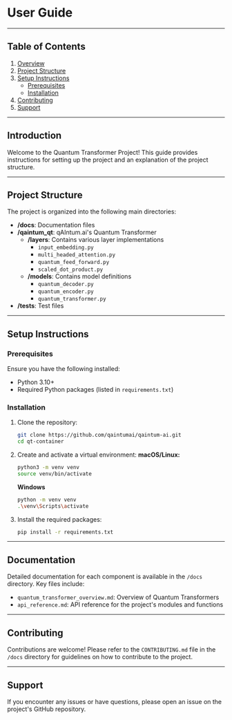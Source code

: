 # User Guide

---

## Table of Contents
1. [Overview](#overview)
2. [Project Structure](#project-structure)
3. [Setup Instructions](#setup-instructions)
    - [Prerequisites](#prerequisites)
    - [Installation](#installation)
8. [Contributing](#contributing)
9. [Support](#license)

---

## Introduction

Welcome to the Quantum Transformer Project! This guide provides instructions for setting up the project and an explanation of the project structure.

---

## Project Structure

The project is organized into the following main directories:

- **/docs**: Documentation files
- **/qaintum_qt**: qAIntum.ai's Quantum Transformer
  - **/layers**: Contains various layer implementations
    - `input_embedding.py`
    - `multi_headed_attention.py`
    - `quantum_feed_forward.py`
    - `scaled_dot_product.py`
  - **/models**: Contains model definitions
    - `quantum_decoder.py`
    - `quantum_encoder.py`
    - `quantum_transformer.py`
- **/tests**: Test files

---

## Setup Instructions

### **Prerequisites**

Ensure you have the following installed:

- Python 3.10+
- Required Python packages (listed in `requirements.txt`)


### **Installation**

1. Clone the repository:
    ```bash
    git clone https://github.com/qaintumai/qaintum-ai.git
    cd qt-container
    ```
2. Create and activate a virtual environment:
    **macOS/Linux:**
    ```bash
    python3 -m venv venv
    source venv/bin/activate
    ```
    **Windows**
    ```bash
    python -m venv venv
    .\venv\Scripts\activate
    ```
3. Install the required packages:
    ```bash
    pip install -r requirements.txt
    ```

---

## Documentation

Detailed documentation for each component is available in the `/docs` directory. Key files include:

- `quantum_transformer_overview.md`: Overview of Quantum Transformers
- `api_reference.md`: API reference for the project's modules and functions

---

## Contributing

Contributions are welcome! Please refer to the `CONTRIBUTING.md` file in the `/docs` directory for guidelines on how to contribute to the project.

---

## Support

If you encounter any issues or have questions, please open an issue on the project's GitHub repository.